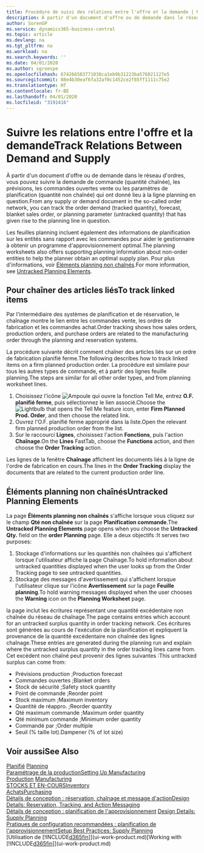 ```yaml
---
title: Procédure de suivi des relations entre l'offre et la demande | Microsoft Docs
description: À partir d'un document d'offre ou de demande dans le réseau d'ordres, vous pouvez suivre la demande de commande (quantité chaînée), les prévisions, les commandes ouvertes vente ou les paramètres de planification (quantité non chaînée) qui ont donné lieu à la ligne planning en question.
author: SorenGP
ms.service: dynamics365-business-central
ms.topic: article
ms.devlang: na
ms.tgt_pltfrm: na
ms.workload: na
ms.search.keywords: ''
ms.date: 04/01/2020
ms.author: sgroespe
ms.openlocfilehash: 674266583771038ca1eb9b31223ba576021127e5
ms.sourcegitcommit: 88e4b30eaf6fa32af0c1452ce2f85ff1111c75e2
ms.translationtype: HT
ms.contentlocale: fr-BE
ms.lasthandoff: 04/01/2020
ms.locfileid: "3191416"
---
```

# <a name="track-relations-between-demand-and-supply"></a><span data-ttu-id="f9add-103">Suivre les relations entre l'offre et la demande</span><span class="sxs-lookup"><span data-stu-id="f9add-103">Track Relations Between Demand and Supply</span></span>
<span data-ttu-id="f9add-104">À partir d'un document d'offre ou de demande dans le réseau d'ordres, vous pouvez suivre la demande de commande (quantité chaînée), les prévisions, les commandes ouvertes vente ou les paramètres de planification (quantité non chaînée) qui ont donné lieu à la ligne planning en question.</span><span class="sxs-lookup"><span data-stu-id="f9add-104">From any supply or demand document in the so-called order network, you can track the order demand (tracked quantity), forecast, blanket sales order, or planning parameter (untracked quantity) that has given rise to the planning line in question.</span></span>

<span data-ttu-id="f9add-105">Les feuilles planning incluent également des informations de planification sur les entités sans rapport avec les commandes pour aider le gestionnaire à obtenir un programme d'approvisionnement optimal.</span><span class="sxs-lookup"><span data-stu-id="f9add-105">The planning worksheets also offers supporting planning information about non-order entities to help the planner obtain an optimal supply plan.</span></span> <span data-ttu-id="f9add-106">Pour plus d'informations, voir [Éléments planning non chaînés](production-how-track-demand-supply.md#untracked-planning-elements).</span><span class="sxs-lookup"><span data-stu-id="f9add-106">For more information, see [Untracked Planning Elements](production-how-track-demand-supply.md#untracked-planning-elements).</span></span>

## <a name="to-track-linked-items"></a><span data-ttu-id="f9add-107">Pour chaîner des articles liés</span><span class="sxs-lookup"><span data-stu-id="f9add-107">To track linked items</span></span>
<span data-ttu-id="f9add-108">Par l'intermédiaire des systèmes de planification et de réservation, le chaînage montre le lien entre les commandes vente, les ordres de fabrication et les commandes achat.</span><span class="sxs-lookup"><span data-stu-id="f9add-108">Order tracking shows how sales orders, production orders, and purchase orders are related to the manufacturing order through the planning and reservation systems.</span></span>

<span data-ttu-id="f9add-109">La procédure suivante décrit comment chaîner des articles liés sur un ordre de fabrication planifié ferme.</span><span class="sxs-lookup"><span data-stu-id="f9add-109">The following describes how to track linked items on a firm planned production order.</span></span> <span data-ttu-id="f9add-110">La procédure est similaire pour tous les autres types de commande, et à partir des lignes feuille planning.</span><span class="sxs-lookup"><span data-stu-id="f9add-110">The steps are similar for all other order types, and from planning worksheet lines.</span></span>

1. <span data-ttu-id="f9add-111">Choisissez l'icône ![Ampoule qui ouvre la fonction Tell Me](media/ui-search/search_small.png "Dites-moi ce que vous voulez faire"), entrez **O.F. planifié ferme**, puis sélectionnez le lien associé.</span><span class="sxs-lookup"><span data-stu-id="f9add-111">Choose the ![Lightbulb that opens the Tell Me feature](media/ui-search/search_small.png "Tell me what you want to do") icon, enter **Firm Planned Prod. Order**, and then choose the related link.</span></span>
2. <span data-ttu-id="f9add-112">Ouvrez l'O.F. planifié ferme approprié dans la liste.</span><span class="sxs-lookup"><span data-stu-id="f9add-112">Open the relevant firm planned production order from the list.</span></span>
3. <span data-ttu-id="f9add-113">Sur le raccourci **Lignes**, choisissez l'action **Fonctions**, puis l'action **Chaînage**.</span><span class="sxs-lookup"><span data-stu-id="f9add-113">On the **Lines** FastTab, choose the **Functions** action, and then choose the **Order Tracking** action.</span></span>

<span data-ttu-id="f9add-114">Les lignes de la fenêtre **Chaînage** affichent les documents liés à la ligne de l'ordre de fabrication en cours.</span><span class="sxs-lookup"><span data-stu-id="f9add-114">The lines in the **Order Tracking** display the documents that are related to the current production order line.</span></span>

## <a name="untracked-planning-elements"></a><span data-ttu-id="f9add-115">Éléments planning non chaînés</span><span class="sxs-lookup"><span data-stu-id="f9add-115">Untracked Planning Elements</span></span>
<span data-ttu-id="f9add-116">La page **Éléments planning non chaînés** s'affiche lorsque vous cliquez sur le champ **Qté non chaînée** sur la page **Planification commande**.</span><span class="sxs-lookup"><span data-stu-id="f9add-116">The **Untracked Planning Elements** page opens when you choose the **Untracked Qty.** field on the **order Planning** page.</span></span> <span data-ttu-id="f9add-117">Elle a deux objectifs :</span><span class="sxs-lookup"><span data-stu-id="f9add-117">It serves two purposes:</span></span>

1. <span data-ttu-id="f9add-118">Stockage d'informations sur les quantités non chaînées qui s'affichent lorsque l'utilisateur affiche la page Chaînage.</span><span class="sxs-lookup"><span data-stu-id="f9add-118">To hold information about untracked quantities displayed when the user looks up from the Order Tracking page to see untracked quantities.</span></span>
2. <span data-ttu-id="f9add-119">Stockage des messages d'avertissement qui s'affichent lorsque l'utilisateur clique sur l'icône **Avertissement** sur la page **Feuille planning**.</span><span class="sxs-lookup"><span data-stu-id="f9add-119">To hold warning messages displayed when the user chooses the **Warning** icon on the **Planning Worksheet** page.</span></span>

<span data-ttu-id="f9add-120">la page inclut les écritures représentant une quantité excédentaire non chaînée du réseau de chaînage.</span><span class="sxs-lookup"><span data-stu-id="f9add-120">The page contains entries which account for an untracked surplus quantity in order tracking network.</span></span> <span data-ttu-id="f9add-121">Ces écritures sont générées au cours de l'exécution de la planification et expliquent la provenance de la quantité excédentaire non chaînée des lignes chaînage.</span><span class="sxs-lookup"><span data-stu-id="f9add-121">These entries are generated during the planning run and explain where the untracked surplus quantity in the order tracking lines came from.</span></span> <span data-ttu-id="f9add-122">Cet excédent non chaîné peut provenir des lignes suivantes :</span><span class="sxs-lookup"><span data-stu-id="f9add-122">This untracked surplus can come from:</span></span>

- <span data-ttu-id="f9add-123">Prévisions production ;</span><span class="sxs-lookup"><span data-stu-id="f9add-123">Production forecast</span></span>
- <span data-ttu-id="f9add-124">Commandes ouvertes ;</span><span class="sxs-lookup"><span data-stu-id="f9add-124">Blanket orders</span></span>
- <span data-ttu-id="f9add-125">Stock de sécurité ;</span><span class="sxs-lookup"><span data-stu-id="f9add-125">Safety stock quantity</span></span>
- <span data-ttu-id="f9add-126">Point de commande ;</span><span class="sxs-lookup"><span data-stu-id="f9add-126">Reorder point</span></span>
- <span data-ttu-id="f9add-127">Stock maximum ;</span><span class="sxs-lookup"><span data-stu-id="f9add-127">Maximum inventory</span></span>
- <span data-ttu-id="f9add-128">Quantité de réappro. ;</span><span class="sxs-lookup"><span data-stu-id="f9add-128">Reorder quantity</span></span>
- <span data-ttu-id="f9add-129">Qté maximum commande ;</span><span class="sxs-lookup"><span data-stu-id="f9add-129">Maximum order quantity</span></span>
- <span data-ttu-id="f9add-130">Qté minimum commande ;</span><span class="sxs-lookup"><span data-stu-id="f9add-130">Minimum order quantity</span></span>
- <span data-ttu-id="f9add-131">Commandé par ;</span><span class="sxs-lookup"><span data-stu-id="f9add-131">Order multiple</span></span>
- <span data-ttu-id="f9add-132">Seuil (% taille lot).</span><span class="sxs-lookup"><span data-stu-id="f9add-132">Dampener (% of lot size)</span></span>

## <a name="see-also"></a><span data-ttu-id="f9add-133">Voir aussi</span><span class="sxs-lookup"><span data-stu-id="f9add-133">See Also</span></span>  
<span data-ttu-id="f9add-134">[Planifié](production-planning.md) </span><span class="sxs-lookup"><span data-stu-id="f9add-134">[Planning](production-planning.md) </span></span>  
[<span data-ttu-id="f9add-135">Paramétrage de la production</span><span class="sxs-lookup"><span data-stu-id="f9add-135">Setting Up Manufacturing</span></span>](production-configure-production-processes.md)  
<span data-ttu-id="f9add-136">[Production](production-manage-manufacturing.md)  </span><span class="sxs-lookup"><span data-stu-id="f9add-136">[Manufacturing](production-manage-manufacturing.md)  </span></span>  
[<span data-ttu-id="f9add-137">STOCKS ET EN-COURS</span><span class="sxs-lookup"><span data-stu-id="f9add-137">Inventory</span></span>](inventory-manage-inventory.md)  
[<span data-ttu-id="f9add-138">Achats</span><span class="sxs-lookup"><span data-stu-id="f9add-138">Purchasing</span></span>](purchasing-manage-purchasing.md)  
[<span data-ttu-id="f9add-139">Détails de conception : réservation, chaînage et message d'action</span><span class="sxs-lookup"><span data-stu-id="f9add-139">Design Details: Reservation, Tracking, and Action Messaging</span></span>](design-details-reservation-order-tracking-and-action-messaging.md)  
<span data-ttu-id="f9add-140">[Détails de conception : planification de l'approvisionnement](design-details-supply-planning.md) </span><span class="sxs-lookup"><span data-stu-id="f9add-140">[Design Details: Supply Planning](design-details-supply-planning.md) </span></span>  
[<span data-ttu-id="f9add-141">Pratiques de configuration recommandées : planification de l'approvisionnement</span><span class="sxs-lookup"><span data-stu-id="f9add-141">Setup Best Practices: Supply Planning</span></span>](setup-best-practices-supply-planning.md)  
<span data-ttu-id="f9add-142">[Utilisation de [!INCLUDE[d365fin](includes/d365fin_md.md)]](ui-work-product.md)</span><span class="sxs-lookup"><span data-stu-id="f9add-142">[Working with [!INCLUDE[d365fin](includes/d365fin_md.md)]](ui-work-product.md)</span></span>
